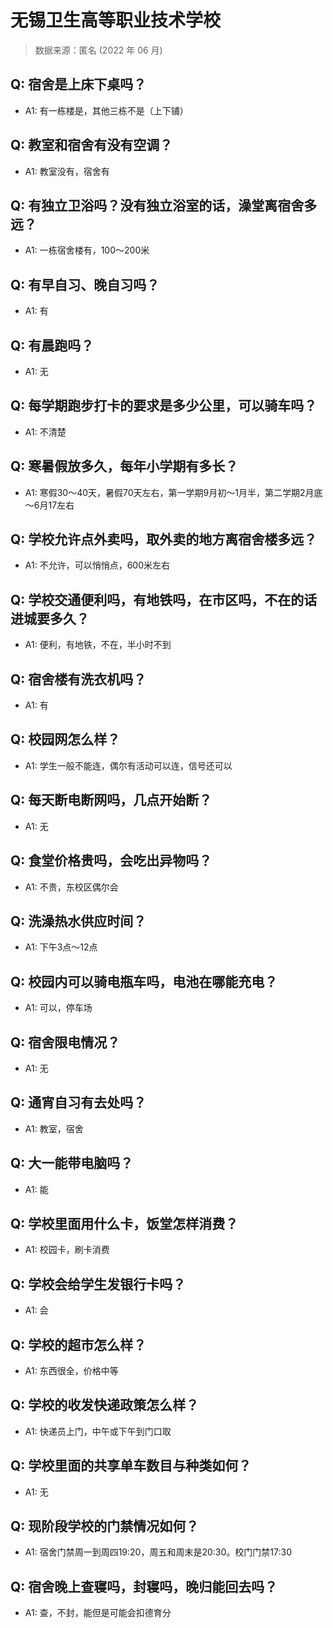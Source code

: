 # 无锡卫生高等职业技术学校

> 数据来源：匿名 (2022 年 06 月)

## Q: 宿舍是上床下桌吗？

- A1: 有一栋楼是，其他三栋不是（上下铺）

## Q: 教室和宿舍有没有空调？

- A1: 教室没有，宿舍有

## Q: 有独立卫浴吗？没有独立浴室的话，澡堂离宿舍多远？

- A1: 一栋宿舍楼有，100～200米

## Q: 有早自习、晚自习吗？

- A1: 有

## Q: 有晨跑吗？

- A1: 无

## Q: 每学期跑步打卡的要求是多少公里，可以骑车吗？

- A1: 不清楚

## Q: 寒暑假放多久，每年小学期有多长？

- A1: 寒假30～40天，暑假70天左右，第一学期9月初～1月半，第二学期2月底～6月17左右

## Q: 学校允许点外卖吗，取外卖的地方离宿舍楼多远？

- A1: 不允许，可以悄悄点，600米左右

## Q: 学校交通便利吗，有地铁吗，在市区吗，不在的话进城要多久？

- A1: 便利，有地铁，不在，半小时不到

## Q: 宿舍楼有洗衣机吗？

- A1: 有

## Q: 校园网怎么样？

- A1: 学生一般不能连，偶尔有活动可以连，信号还可以

## Q: 每天断电断网吗，几点开始断？

- A1: 无

## Q: 食堂价格贵吗，会吃出异物吗？

- A1: 不贵，东校区偶尔会

## Q: 洗澡热水供应时间？

- A1: 下午3点～12点

## Q: 校园内可以骑电瓶车吗，电池在哪能充电？

- A1: 可以，停车场

## Q: 宿舍限电情况？

- A1: 无

## Q: 通宵自习有去处吗？

- A1: 教室，宿舍

## Q: 大一能带电脑吗？

- A1: 能

## Q: 学校里面用什么卡，饭堂怎样消费？

- A1: 校园卡，刷卡消费

## Q: 学校会给学生发银行卡吗？

- A1: 会

## Q: 学校的超市怎么样？

- A1: 东西很全，价格中等

## Q: 学校的收发快递政策怎么样？

- A1: 快递员上门，中午或下午到门口取

## Q: 学校里面的共享单车数目与种类如何？

- A1: 无

## Q: 现阶段学校的门禁情况如何？

- A1: 宿舍门禁周一到周四19:20，周五和周末是20:30。校门门禁17:30

## Q: 宿舍晚上查寝吗，封寝吗，晚归能回去吗？

- A1: 查，不封，能但是可能会扣德育分

